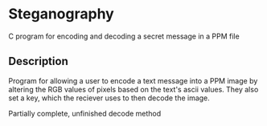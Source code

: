 # Steganography
C program for encoding and decoding a secret message in a PPM file
## Description
Program for allowing a user to encode a text message into a PPM image by altering the RGB values of pixels based on the text's ascii values. They also set a key, which the reciever uses to then decode the image.

Partially complete, unfinished decode method
